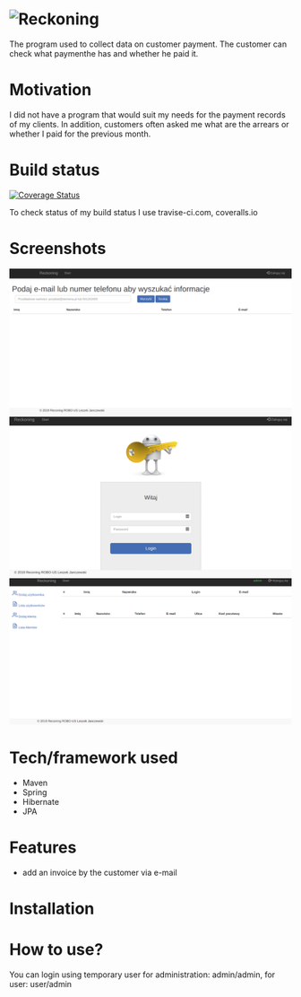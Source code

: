 # ![Reckoning](https://github.com/leszekjanczewski/Reckoning/blob/master/src/main/resources/static/images/reckoning_logo.png)

The program used to collect data on customer payment. The customer can check what paymenthe has and whether he paid it.

# Motivation

I did not have a program that would suit my needs for the payment records of my clients. In addition, customers often asked me what are the arrears or whether I paid for the previous month.

# Build status

[![Coverage Status](https://coveralls.io/repos/github/leszekjanczewski/Reckoning/badge.svg?branch=master)](https://coveralls.io/github/leszekjanczewski/Reckoning?branch=master)

To check status of my build status I use travise-ci.com, coveralls.io

# Screenshots

![Title page](media/Screenshot%20from%202019-02-07%2008-58-14.png)
![Login page](media/Screenshot%20from%202019-02-07%2009-01-27.png)
![Admin page](media/Screenshot%20from%202019-02-07%2009-02-06.png)

# Tech/framework used
* Maven
* Spring
* Hibernate
* JPA

# Features
* add an invoice by the customer via e-mail

# Installation

# How to use?
You can login using temporary user for administration: admin/admin, for user: user/admin
